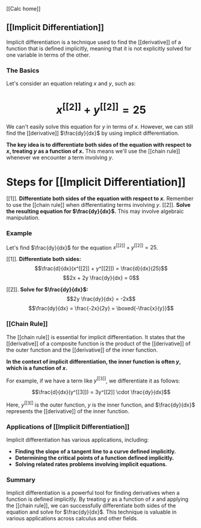[[Calc home]]
## [[Implicit Differentiation]] 
Implicit differentiation is a technique used to find the [[derivative]] of a function that is defined implicitly, meaning that it is not explicitly solved for one variable in terms of the other. 

### The Basics

Let's consider an equation relating $x$ and $y$, such as:
# $$x^[[2]] + y^[[2]] = 25$$
We can't easily solve this equation for $y$ in terms of $x$. However, we can still find the [[derivative]] $\frac{dy}{dx}$ by using implicit differentiation.

**The key idea is to differentiate both sides of the equation with respect to $x$, treating $y$ as a function of $x$.** This means we'll use the [[chain rule]] whenever we encounter a term involving $y$.

# Steps for [[Implicit Differentiation]] 
[[1]]. **Differentiate both sides of the equation with respect to $x$.** Remember to use the [[chain rule]] when differentiating terms involving $y$. 
[[2]]. **Solve the resulting equation for $\frac{dy}{dx}$.** This may involve algebraic manipulation.

### Example

Let's find $\frac{dy}{dx}$ for the equation $x^[[2]] + y^[[2]] = 25$.

[[1]]. **Differentiate both sides:**
   $$\frac{d}{dx}(x^[[2]] + y^[[2]]) = \frac{d}{dx}(25)$$
   $$2x + 2y \frac{dy}{dx} = 0$$

[[2]]. **Solve for $\frac{dy}{dx}$:**
   $$2y \frac{dy}{dx} = -2x$$
   $$\frac{dy}{dx} = \frac{-2x}{2y} = \boxed{-\frac{x}{y}}$$

### [[Chain Rule]]

The [[chain rule]] is essential for implicit differentiation. It states that the [[derivative]] of a composite function is the product of the [[derivative]] of the outer function and the [[derivative]] of the inner function.

**In the context of implicit differentiation, the inner function is often $y$, which is a function of $x$.** 

For example, if we have a term like $y^[[3]]$, we differentiate it as follows:

$$\frac{d}{dx}(y^[[3]]) = 3y^[[2]] \cdot \frac{dy}{dx}$$

Here, $y^[[3]]$ is the outer function, $y$ is the inner function, and $\frac{dy}{dx}$ represents the [[derivative]] of the inner function.
### Applications of [[Implicit Differentiation]] 
Implicit differentiation has various applications, including:

* **Finding the slope of a tangent line to a curve defined implicitly.**
* **Determining the critical points of a function defined implicitly.**
* **Solving related rates problems involving implicit equations.**

### Summary

Implicit differentiation is a powerful tool for finding derivatives when a function is defined implicitly. By treating $y$ as a function of $x$ and applying the [[chain rule]], we can successfully differentiate both sides of the equation and solve for $\frac{dy}{dx}$. This technique is valuable in various applications across calculus and other fields. 
